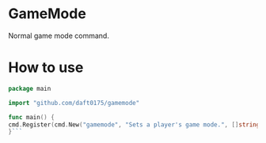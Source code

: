 # GameMode
Normal game mode command.

# How to use
```go
package main

import "github.com/daft0175/gamemode"

func main() {
cmd.Register(cmd.New("gamemode", "Sets a player's game mode.", []string{""}, gamemode.GameMode{}))
}```

